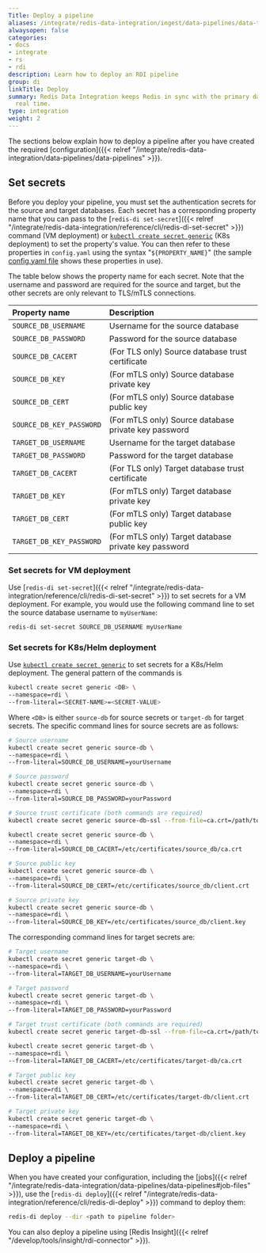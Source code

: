 ```yaml
---
Title: Deploy a pipeline
aliases: /integrate/redis-data-integration/ingest/data-pipelines/data-type-handling/
alwaysopen: false
categories:
- docs
- integrate
- rs
- rdi
description: Learn how to deploy an RDI pipeline
group: di
linkTitle: Deploy
summary: Redis Data Integration keeps Redis in sync with the primary database in near
  real time.
type: integration
weight: 2
---
```


The sections below explain how to deploy a pipeline after you have created the required
[configuration]({{< relref "/integrate/redis-data-integration/data-pipelines/data-pipelines" >}}).

## Set secrets

Before you deploy your pipeline, you must set the authentication secrets for the
source and target databases. Each secret has a corresponding property name that
you can pass to the
[`redis-di set-secret`]({{< relref "/integrate/redis-data-integration/reference/cli/redis-di-set-secret" >}})
command (VM deployment) or
[`kubectl create secret generic`](https://kubernetes.io/docs/reference/kubectl/generated/kubectl_create/kubectl_create_secret_generic/)
(K8s deployment) to set the property's value. You can then refer to these properties
in `config.yaml` using the syntax "`${PROPERTY_NAME}`"
(the sample [config.yaml file](#the-configyaml-file) shows these properties in use).

The table below shows the property name for each secret. Note that the
username and password are required for the source and target, but the other
secrets are only relevant to TLS/mTLS connections.

| Property name | Description |
| :-- | :-- |
| `SOURCE_DB_USERNAME` | Username for the source database |
| `SOURCE_DB_PASSWORD` | Password for the source database |
| `SOURCE_DB_CACERT` | (For TLS only) Source database trust certificate |
| `SOURCE_DB_KEY` | (For mTLS only) Source database private key |
| `SOURCE_DB_CERT` | (For mTLS only) Source database public key |
| `SOURCE_DB_KEY_PASSWORD` | (For mTLS only) Source database private key password |
| `TARGET_DB_USERNAME` | Username for the target database |
| `TARGET_DB_PASSWORD` | Password for the target database |
| `TARGET_DB_CACERT` | (For TLS only) Target database trust certificate |
| `TARGET_DB_KEY` | (For mTLS only) Target database private key |
| `TARGET_DB_CERT` | (For mTLS only) Target database public key |
| `TARGET_DB_KEY_PASSWORD` | (For mTLS only) Target database private key password |

### Set secrets for VM deployment

Use
[`redis-di set-secret`]({{< relref "/integrate/redis-data-integration/reference/cli/redis-di-set-secret" >}})
to set secrets for a VM deployment. For example, you would use the
following command line to set the source database username to `myUserName`:

```bash
redis-di set-secret SOURCE_DB_USERNAME myUserName
```

### Set secrets for K8s/Helm deployment

Use
[`kubectl create secret generic`](https://kubernetes.io/docs/reference/kubectl/generated/kubectl_create/kubectl_create_secret_generic/)
to set secrets for a K8s/Helm deployment. The general pattern of the commands is

```bash
kubectl create secret generic <DB> \
--namespace=rdi \
--from-literal=<SECRET-NAME>=<SECRET-VALUE>
```

Where `<DB>` is either `source-db` for source secrets or `target-db` for target secrets.
The specific command lines for source secrets are as follows:

```bash
# Source username
kubectl create secret generic source-db \
--namespace=rdi \
--from-literal=SOURCE_DB_USERNAME=yourUsername

# Source password
kubectl create secret generic source-db \
--namespace=rdi \
--from-literal=SOURCE_DB_PASSWORD=yourPassword

# Source trust certificate (both commands are required)
kubectl create secret generic source-db-ssl --from-file=ca.crt=/path/to/myca.crt -n rdi

kubectl create secret generic source-db \
--namespace=rdi \
--from-literal=SOURCE_DB_CACERT=/etc/certificates/source_db/ca.crt

# Source public key
kubectl create secret generic source-db \
--namespace=rdi \
--from-literal=SOURCE_DB_CERT=/etc/certificates/source_db/client.crt

# Source private key
kubectl create secret generic source-db \
--namespace=rdi \
--from-literal=SOURCE_DB_KEY=/etc/certificates/source_db/client.key
```

The corresponding command lines for target secrets are:

```bash
# Target username
kubectl create secret generic target-db \
--namespace=rdi \
--from-literal=TARGET_DB_USERNAME=yourUsername

# Target password
kubectl create secret generic target-db \
--namespace=rdi \
--from-literal=TARGET_DB_PASSWORD=yourPassword

# Target trust certificate (both commands are required)
kubectl create secret generic target-db-ssl --from-file=ca.crt=/path/to/myca.crt -n rdi

kubectl create secret generic target-db \
--namespace=rdi \
--from-literal=TARGET_DB_CACERT=/etc/certificates/target-db/ca.crt

# Target public key
kubectl create secret generic target-db \
--namespace=rdi \
--from-literal=TARGET_DB_CERT=/etc/certificates/target-db/client.crt

# Target private key
kubectl create secret generic target-db \
--namespace=rdi \
--from-literal=TARGET_DB_KEY=/etc/certificates/target-db/client.key
```

## Deploy a pipeline

When you have created your configuration, including the [jobs]({{< relref "/integrate/redis-data-integration/data-pipelines/data-pipelines#job-files" >}}), use the
[`redis-di deploy`]({{< relref "/integrate/redis-data-integration/reference/cli/redis-di-deploy" >}})
command to deploy them:

```bash
redis-di deploy --dir <path to pipeline folder>
```

You can also deploy a pipeline using [Redis Insight]({{< relref "/develop/tools/insight/rdi-connector" >}}).
